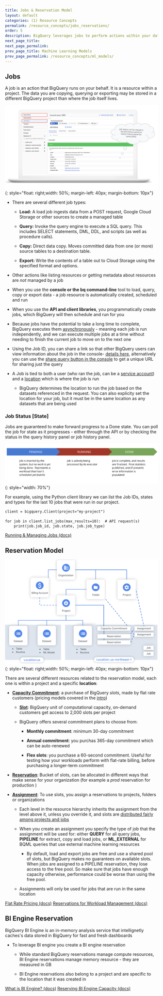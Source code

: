 ```yaml
---
title: Jobs & Reservation Model
layout: default
categories: (1) Resource Concepts
permalink: /resource_concepts/jobs_reservations/
order: 5
description: BigQuery leverages jobs to perform actions within your data warehouse
next_page_title: 
next_page_permalink: 
prev_page_title: Machine Learning Models
prev_page_permalink: /resource_concepts/ml_models/
---
```


## Jobs
A job is an action that BigQuery runs on your behalf. It is a resource within a project. The data you are copying, querying or exporting may be stored in a different BigQuery project than where the job itself lives. 

![image](/assets/images/jobs.png){: style="float: right;width: 50%; margin-left: 40px; margin-bottom: 10px"}

- There are several different job types:

    - **Load:** A load job ingests data from a POST request, Google Cloud Storage or other sources to create a managed table

    - **Query:** Invoke the query engine to execute a SQL query.  This includes SELECT statements, DML, DDL, and scripts (as well as procedure calls).
    
    - **Copy:** Direct data copy.  Moves committed data from one (or more) source tables to a destination table.

    - **Export:** Write the contents of a table out to Cloud Storage using the specified format and options.


- Other actions like listing resources or getting metadata about resources are *not* managed by a job

- When you use the **console or the bq command-line** tool to load, query, copy or export data - a job resource is automatically created, scheduled and run

- When you use the **API and client libraries**, you programmatically create jobs, which BigQuery will then schedule and run for you

- Because jobs have the potential to take a long time to complete, BigQuery executes them <u>asynchronously</u> - meaning each job is run independently, and we can execute multiple jobs at a time without needing to finish the current job to move on to the next one

- Using the Job ID, you can share a link so that other BigQuery users can view information about the job in the console- [details here](https://stackoverflow.com/questions/67104653/is-it-possible-to-link-to-a-job-in-the-bigquery-console/67108721#67108721), alternatively you can use the [share query button in the console](https://cloud.google.com/bigquery/docs/saving-sharing-queries) to get a unique URL for sharing just the query

- A Job is tied to both a user (who ran the job, can be a [service account](https://cloud.google.com/iam/docs/service-accounts)) and a [location](https://cloud.google.com/bigquery/docs/locations#specifying_your_location) which is where the job is run
    
    - BigQuery determines the location to run the job based on the datasets referenced in the request. You can also explicity set the location for your job, but it must be in the same location as any datasets that are being used


### Job Status [State]
Jobs are guaranteed to make forward progress to a Done state. You can poll the job for state as it progresses - either through the API or by checking the status in the query history panel or job history panel. 

![image](/assets/images/job_states.png){: style="width: 70%"}

For example, using the Python client library we can list the Job IDs, states and types for the last 10 jobs that were run in our project. 

```
client = bigquery.Client(project="my-project")

for job in client.list_jobs(max_results=10):  # API request(s)
    print(job.job_id, job.state, job.job_type)
```
<a href="https://cloud.google.com/bigquery/docs/jobs-overview" class="button">Running & Managing Jobs (docs)</a>

## Reservation Model

![image](/assets/images/reservation_model.png){: style="float: right;width: 50%; margin-left: 40px; margin-bottom: 10px"}

There are several different resources related to the reservation model, each one is within a project and a specific **location**:

- [**Capacity Commitment**](https://cloud.google.com/bigquery/docs/reservations-intro#commitments): a purchase of BigQuery *slots*, made by flat rate customers (pricing models covered in the [intro]())

    - [**Slot**](https://cloud.google.com/bigquery/docs/slots): BigQuery unit of computational capacity, on-demand customers get access to 2,000 slots per project

    - BigQuery offers several commitment plans to choose from:

        - **Monthly commitment**: minimum 30-day commitment
        
        - **Annual commitment**: you purchas 365-day commitment which can be auto-renewed
        
        - **Flex slots**: you purchase a 60-second commitment. Useful for testing how your workloads perform with flat-rate billing, before purchasing a longer-term commitment

- [**Reservation**](https://cloud.google.com/bigquery/docs/reservations-intro#reservations): Bucket of slots, can be allocated in different ways that make sense for your organization (for example a *prod* reservation for production )

- [**Assignment**](https://cloud.google.com/bigquery/docs/reservations-intro#assignments): To use slots, you assign a reservations to projects, folders or organizations

    - Each level in the resource hierarchy inherits the assignment from the level above it, unless you override it, and slots are [distributed fairly among projects and jobs](https://cloud.google.com/bigquery/docs/reservations-intro#slot_scheduling)

    - When you create an assignment you specify the type of job that the assignment will be used for: either **QUERY** for all query jobs, **PIPELINE** for extract, copy and load jobs, or **ML_EXTERNAL** for BQML queries that use external machine learning resources

        - By default, load and export jobs are free and use a shared pool of slots, but BigQuery makes no guarantees on available slots. When jobs are assigned to a PIPELINE reservation, they lose access to the free pool. So make sure that jobs have enough capacity otherwise, performance could  be worse than using the free pool.

    - Assignments will only be used for jobs that are run in the same location

<a href="https://cloud.google.com/bigquery/pricing#flat_rate_pricing" class="button">Flat Rate Pricing (docs)</a>
<a href="https://cloud.google.com/bigquery/docs/reservations-intro" class="button">Reservations for Workload Management (docs)</a>

## BI Engine Reservation

BigQuery BI Engine is an in-memory analysis service that intellignetly caches's data stored in BigQuery for fast and fresh dashboards

- To leverage BI engine you create a BI engine reservation

    - While standard BigQuery reservations manage compute resources, BI Engine reservations manage memory resource - they are measured in GB

    - BI Engine reservations also belong to a project and are specific to the location that it was created in


<a href="https://cloud.google.com/bi-engine/docs/introduction" class="button">What is BI Engine? (docs)</a>
<a href="https://cloud.google.com/bi-engine/docs/reserving-capacity" class="button">Reserving BI Engine Capacity (docs)</a>
